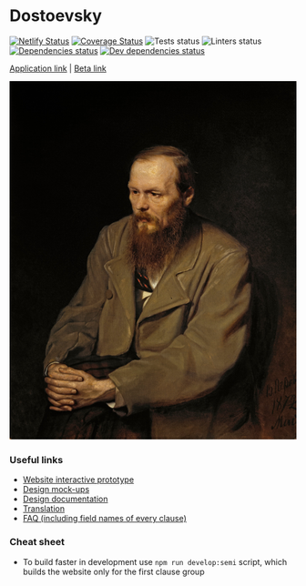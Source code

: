 # Dostoevsky

[![Netlify Status](https://api.netlify.com/api/v1/badges/652636f8-74c8-47eb-9f0e-02fb6ee8e883/deploy-status)](https://app.netlify.com/sites/dostoevsky/deploys) [![Coverage Status](https://coveralls.io/repos/github/goooseman/dostoevsky-website/badge.svg?branch=develop)](https://coveralls.io/github/goooseman/dostoevsky-website?branch=develop) ![Tests status](https://github.com/goooseman/dostoevsky-website/workflows/Tests/badge.svg) ![Linters status](https://github.com/goooseman/dostoevsky-website/workflows/Linters/badge.svg) [![Dependencies status](https://david-dm.org/goooseman/dostoevsky-website/status.svg)](https://david-dm.org/goooseman/dostoevsky-website) [![Dev dependencies status](https://david-dm.org/goooseman/dostoevsky-website/dev-status.svg)](https://david-dm.org/goooseman/dostoevsky-website?type=dev)

[Application link](https://dostoevsky.io/) | [Beta link](https://beta.dostoevsky.io/)

<p align="center">
  <img src="./docs/Dostoevsky.jpg" alt="Fyodor Michalych" />
</p>

### Useful links

- [Website interactive prototype](https://www.figma.com/proto/ATV2uD5P5pHjNbnQHs2YB2/Sasha's-Team-Colors?node-id=686%3A4546)
- [Design mock-ups](https://www.figma.com/file/ATV2uD5P5pHjNbnQHs2YB2/Sasha's-Team-Colors)
- [Design documentation](https://docs.google.com/document/d/1UiDOOroIXw4wTsjwwhm5uhZ2CzYFXzXc_oECGrwsgg4/edit?ts=5f188437)
- [Translation](https://docs.google.com/document/d/1zvBFKtdBaUmnlMZEHbFJ1WSartSofl7M2vv7LtSbS08/edit)
- [FAQ (including field names of every clause)](https://docs.google.com/document/d/1Mmc-QWchjd1oxy6gHVGP1Lb6pIMj2IowQWc9Y4dpm-k/edit)

### Cheat sheet

- To build faster in development use `npm run develop:semi` script, which builds the website only for the first clause group
